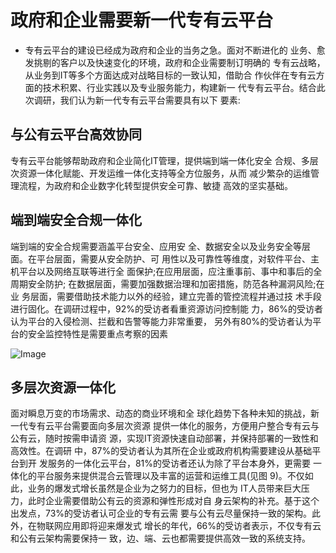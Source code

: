 # 政府和企业需要新一代专有云平台

- 专有云平台的建设已经成为政府和企业的当务之急。面对不断进化的 业务、愈发挑剔的客户以及快速变化的环境，政府和企业需要制订明确的 专有云战略，从业务到IT等多个方面达成对战略目标的一致认知，借助合 作伙伴在专有云方面的技术积累、行业实践以及专业服务能力，构建新一 代专有云平台。结合此次调研，我们认为新一代专有云平台需要具有以下 要素:

## 与公有云平台高效协同

专有云平台能够帮助政府和企业简化IT管理，提供端到端一体化安全 合规、多层次资源一体化赋能、开发运维一体化支持等全方位服务，从而 减少繁杂的运维管理流程，为政府和企业数字化转型提供安全可靠、敏捷 高效的坚实基础。


## 端到端安全合规一体化

端到端的安全合规需要涵盖平台安全、应用安 全、数据安全以及业务安全等层面。在平台层面，需要从安全防护、可 用性以及可靠性等维度，对软件平台、主机平台以及网络互联等进行全 面保护;在应用层面，应注重事前、事中和事后的全周期安全防护; 在数据层面，需要加强数据治理和加密措施，防范各种漏洞风险;在业 务层面，需要借助技术能力以外的经验，建立完善的管控流程并通过技 术手段进行固化。在调研过程中，92%的受访者看重资源访问控制能 力，86%的受访者认为平台的入侵检测、拦截和告警等能力非常重要， 另外有80%的受访者认为平台的安全监控特性是需要重点考察的因素

![Image](https://github.com/jdcloudcom/cn/blob/edit/image/JDCloud-WhitePaper/JDCloud-WhitePaper-JDStack-Thought-Leadership/2.png)

## 多层次资源一体化

面对瞬息万变的市场需求、动态的商业环境和全 球化趋势下各种未知的挑战，新一代专有云平台需要面向多层次资源 提供一体化的服务，方便用户整合专有云与公有云，随时按需申请资 源，实现IT资源快速自动部署，并保持部署的一致性和高效性。在调研 中，87%的受访者认为其所在企业或政府机构需要建设从基础平台到开 发服务的一体化云平台，81%的受访者还认为除了平台本身外，更需要 一体化的平台服务来提供混合云管理以及丰富的运营和运维工具(见图 9)。不仅如此，业务的爆发式增长虽然是企业为之努力的目标，但也为 IT人员带来巨大压力，此时企业需要借助公有云的资源和弹性形成对自 身云架构的补充。基于这个出发点，73%的受访者认可企业的专有云需 要与公有云尽量保持一致的架构。此外，在物联网应用即将迎来爆发式 增长的年代，66%的受访者表示，不仅专有云和公有云架构需要保持一 致，边、端、云也都需要提供高效一致的系统支持。

